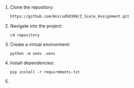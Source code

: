 1. Clone the repository:
   ```bash
   https://github.com/Anirudh0308/I_Scale_Assignment.git

2. Navigate into the project:
    ```
    cd repository

3. Create a virtual environment:
    ```
    python -m venv .venv

4. Install dependencies:
    ```
    pip install -r requirements.txt

5. 

